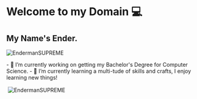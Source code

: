 # Welcome to my Domain 💻
## My Name's Ender.

<p align="left"> <img src="https://komarev.com/ghpvc/?username=EndermanSUPREME&label=Profile%20views&color=0e75b6&style=flat" alt="EndermanSUPREME" /> </p>
- 🔭 I’m currently working on getting my Bachelor's Degree for Computer Science.
- 🌱 I’m currently learning a multi-tude of skills and crafts, I enjoy learning new things!

<p>&nbsp;<img align="center" src="https://github-readme-stats.vercel.app/api?username=EndermanSUPREME&show_icons=true&locale=en" alt="EndermanSUPREME" /></p>
